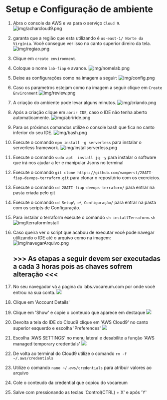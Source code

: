 # Setup e Configuração de ambiente


 1. Abra o console da AWS e va para o serviço `Cloud 9`.
   ![img/acharcloud9.png](img/acharcloud9.png)
1. garanta que a região que esta utilizando é `us-east-1/ Norte da Virgínia`. Você consegue ver isso no canto superior direiro da tela.
    ![img/regiao.png](img/regiao.png)
 2. Clique em `create environment`.
 3. Coloque o nome `lab-fiap` e avance.
 ![img/nomelab.png](img/nomelab.png)
 5. Deixe as configurações como na imagem a seguir:
![img/config.png](img/config.png)
 6. Caso os parametros estejam como na imagem a seguir clique em `Create Environment`
   ![img/review.png](img/review.png)
 7. A criação do ambiente pode levar alguns minutos.
![img/criando.png](img/criando.png)
 8. Após a criação clique em `abrir IDE`, caso o IDE não tenha aberto automaticamente.
   ![img/abriride.png](img/abriride.png)
9. Para os próximos comandos utilize o console bash que fica no canto inferior do seu IDE.
   ![img/bash.png](img/bash.png)
10. Execute o comando `npm install -g serverless` para instalar o serverless framework.
    ![img/installserverless.png](img/installserverless.png)
11. Execute o comando `sudo apt  install jq -y` para instalar o software que irá nos ajudar a ler e manipular Jsons no terminal
12. Execute o comando `git clone https://github.com/vamperst/28ATI-fiap-devops-terraform.git` para clonar o repositório com os exercicios.
13. Execute o comando `cd 28ATI-fiap-devops-terraform/` para entrar na pasta criada pelo git
14. Execute o comando `cd Setup\ e\ Configuração/` para entrar na pasta com os scripts de Configuração.
15. Para instalar o terraform execute o comando `sh installTerraform.sh`
   ![img/terraformInstall](img/terraformInstall.png)
16. Caso queira ver o script que acabou de executar você pode navegar utilizando o IDE até o arquivo como na imagem:
   ![img/navegarArquivo.png](img/navegarArquivo.png)

    ## >>> As etapas a seguir devem ser executadas a cada 3 horas pois as chaves sofrem alteração <<<
17. No seu navegador vá a pagina do labs.vocareum.com por onde você entrou na sua conta. 
   ![](img/vocareum.png)
18. Clique em 'Account Details'
19. Clique em 'Show' e copie o conteudo que aparece em destaque
   ![](img/clishow.png)
20.  Devolta a tela do IDE do Cloud9 clique em 'AWS Cloud9' no canto superior esquerdo e escolha 'Preferences'
   ![](img/preferencescloud9.png)
21. Escolha 'AWS SETTINGS' no menu lateral e desabilite a função 'AWS managed temporary credentials'
    ![](img/credentialsDisable.png)
22. De volta ao terminal do Cloud9 utilize o comando `rm -f ~/.aws/credentials` 
23. Utilize o comando `nano ~/.aws/credentials` para atribuir valores ao arquivo
24. Cole o conteudo da credential que copiou do vocareum
25. Salve com pressionando as teclas 'Control(CTRL) + X' e após 'Y'


    

    
